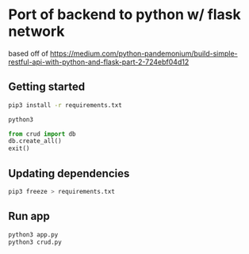# Port of backend to python w/ flask network

based off of https://medium.com/python-pandemonium/build-simple-restful-api-with-python-and-flask-part-2-724ebf04d12

## Getting started

```bash
pip3 install -r requirements.txt
```

```bash
python3
```

```python
from crud import db
db.create_all()
exit()
```

## Updating dependencies

```bash
pip3 freeze > requirements.txt
```

## Run app

```bash
python3 app.py
python3 crud.py
```